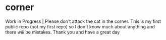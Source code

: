 # corner

Work in Progress | Please don't attack the cat in the corner.
This is my first public repo (not my first repo) so I don't know much about anything and there *will* be mistakes. Thank you and have a great day
